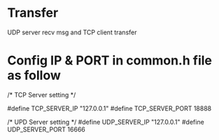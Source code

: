 # Transfer
UDP server recv msg and TCP client transfer 
# Config IP & PORT in common.h file as follow

/*
TCP Server setting
*/

#define TCP_SERVER_IP	"127.0.0.1"
#define TCP_SERVER_PORT	18888

/*
UPD Server setting
*/
#define UDP_SERVER_IP	"127.0.0.1"
#define UDP_SERVER_PORT	16666
